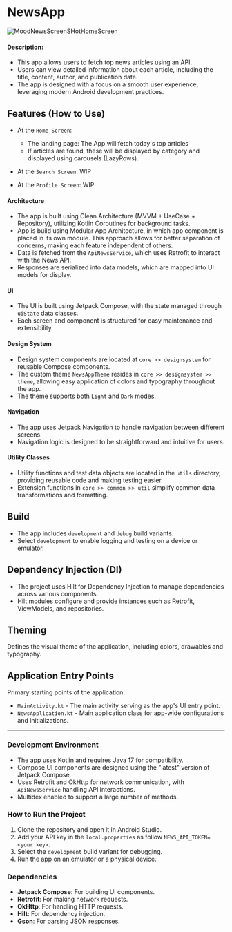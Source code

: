 # NewsApp

![MoodNewsScreenSHotHomeScreen](https://github.com/user-attachments/assets/3db06810-8ba3-4ce5-9750-7f0cdedd588b)


#### Description:

- This app allows users to fetch top news articles using an API.
- Users can view detailed information about each article, including the title, content, author, and publication date.
- The app is designed with a focus on a smooth user experience, leveraging modern Android development practices.

## Features (How to Use)

- At the `Home Screen`:
  - The landing page: The App will fetch today's top articles
  - If articles are found, these will be displayed by category and displayed using carousels (LazyRows).
    
- At the `Search Screen`: WIP
- At the `Profile Screen`: WIP

#### Architecture
- The app is built using Clean Architecture (MVVM + UseCase + Repository), utilizing Kotlin Coroutines for background tasks.
- App is build using Modular App Architecture, in which app component is placed in its own module. This approach allows for better separation of concerns, making each feature independent of others. 
- Data is fetched from the `ApiNewsService`, which uses Retrofit to interact with the News API.
- Responses are serialized into data models, which are mapped into UI models for display.

#### UI
- The UI is built using Jetpack Compose, with the state managed through `uiState` data classes.
- Each screen and component is structured for easy maintenance and extensibility.

#### Design System
- Design system components are located at `core >> designsystem` for reusable Compose components.
- The custom theme `NewsAppTheme` resides in `core >> designsystem >> theme`, allowing easy application of colors and typography throughout the app.
- The theme supports both `Light` and `Dark` modes.

#### Navigation
- The app uses Jetpack Navigation to handle navigation between different screens.
- Navigation logic is designed to be straightforward and intuitive for users.

#### Utility Classes
- Utility functions and test data objects are located in the `utils` directory, providing reusable code and making testing easier.
- Extension functions in `core >> common >> util` simplify common data transformations and formatting.

## Build

- The app includes `development` and `debug` build variants.
- Select `development` to enable logging and testing on a device or emulator.

## Dependency Injection (DI)
- The project uses Hilt for Dependency Injection to manage dependencies across various components.
- Hilt modules configure and provide instances such as Retrofit, ViewModels, and repositories.

## Theming
Defines the visual theme of the application, including colors, drawables and typography.

## Application Entry Points
Primary starting points of the application.

- `MainActivity.kt` - The main activity serving as the app's UI entry point.
- `NewsApplication.kt` - Main application class for app-wide configurations and initializations.

---

### Development Environment

- The app uses Kotlin and requires Java 17 for compatibility.
- Compose UI components are designed using the "latest" version of Jetpack Compose.
- Uses Retrofit and OkHttp for network communication, with `ApiNewsService` handling API interactions.
- Multidex enabled to support a large number of methods.

### How to Run the Project
1. Clone the repository and open it in Android Studio.
2. Add your API key in the `local.properties` as follow  `NEWS_API_TOKEN=<your key>`.
3. Select the `development` build variant for debugging.
4. Run the app on an emulator or a physical device.

### Dependencies
- **Jetpack Compose**: For building UI components.
- **Retrofit**: For making network requests.
- **OkHttp**: For handling HTTP requests.
- **Hilt**: For dependency injection.
- **Gson**: For parsing JSON responses.


